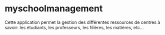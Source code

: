 # myschoolmanagement
Cette application permet la gestion des
différentes ressources de centres à savoir: les étudiants, les professeurs, les
filières, les matières, etc...

